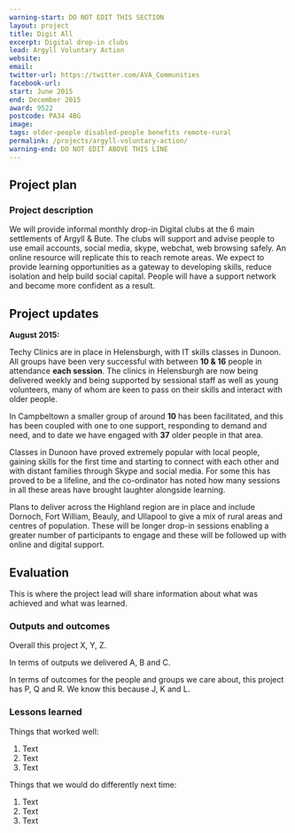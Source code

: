 ```yaml
---
warning-start: DO NOT EDIT THIS SECTION
layout: project
title: Digit All
excerpt: Digital drop-in clubs
lead: Argyll Voluntary Action
website: 
email: 
twitter-url: https://twitter.com/AVA_Communities 
facebook-url: 
start: June 2015
end: December 2015
award: 9522
postcode: PA34 4BG
image:
tags: older-people disabled-people benefits remote-rural
permalink: /projects/argyll-voluntary-action/
warning-end: DO NOT EDIT ABOVE THIS LINE
---
```


## Project plan

### Project description

We will provide informal monthly drop-in Digital clubs at the 6 main settlements of Argyll & Bute. The clubs will support and advise people to use email accounts, social media, skype, webchat, web browsing safely. An online resource will replicate this to reach remote areas. We expect to provide learning opportunities as a gateway to developing skills, reduce isolation and help build social capital. People will have a support network and become more confident as a result.


## Project updates

**August 2015:**

Techy Clinics are in place in Helensburgh, with IT skills classes in Dunoon. All groups have been very successful with between **10 & 16** people in attendance **each session**. The clinics in Helensburgh are now being delivered weekly and being supported by sessional staff as well as young volunteers, many of whom are keen to pass on their skills and interact with older people. 

In Campbeltown a smaller group of around **10** has been facilitated, and this has been coupled with one to one support, responding to demand and need, and to date we have engaged with **37** older people in that area. 

Classes in Dunoon have proved extremely popular with local people, gaining skills for the first time and starting to connect with each other and with distant families through Skype and social media. For some this has proved to be a lifeline, and the co-ordinator has noted how many sessions in all these areas have brought laughter alongside learning. 

Plans to deliver across the Highland region are in place and include Dornoch, Fort William, Beauly, and Ullapool to give a mix of rural areas and centres of population. These will be longer drop-in sessions enabling a greater number of participants to engage and these will be followed up with online and digital support. 

## Evaluation

This is where the project lead will share information about what was achieved and what was learned.

### Outputs and outcomes

Overall this project X, Y, Z.

In terms of outputs we delivered A, B and C.

In terms of outcomes for the people and groups we care about, this project has P, Q and R. We know this because J, K and L.

### Lessons learned

Things that worked well:

1. Text
2. Text
3. Text

Things that we would do differently next time:

1. Text
2. Text
3. Text
